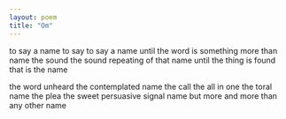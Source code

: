 ```yaml
---
layout: poem
title: "Om"
---
```


to say a name
to say to say
a  name
until the word is something
more than name
the sound
the sound
repeating of that name
until the thing is found
that is the name

the word
unheard
the contemplated name
the call
the all in one
the toral name
the plea the sweet persuasive
signal name
but more
and more than any other
name
